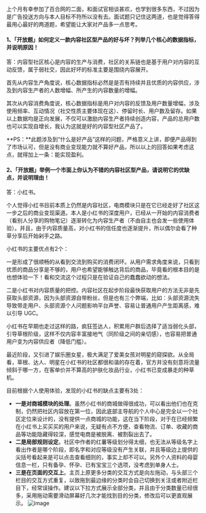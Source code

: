 上个月有幸参加了百合网的二面，和面试官相谈甚欢，也学到很多东西，不过因为是广告投送方向与本人目标不符所以没有去。面试题只记住这两道，也是觉得答得最用心最好的两道题，希望能让大家对产品多一点思考。

#### 1、「开放题」如何定义一款内容社区型产品的好与坏？列举几个核心的数据指标，并说明原因！
答：内容型社区核心是内容的生产与消费，社区的关系链也是基于用户对内容的互动反馈，属于弱社交，因此好坏的标准主要是围绕内容展开。

首先从内容生产角度说，核心数据指标必然是是否有持续并且优质的内容供应，涉及到内容生产者的人数增幅、所产生的内容数量的增幅。

其次从内容消费角度说，核心数据指标是用户对内容的反馈及用户数量增幅，涉及使用频率、互动情况（社交性质主要体现在这）、停留时长、用户数及留存。如果以上数据均是正向发展，不仅可以激励内容生产者持续创造内容，产品的总用户数也可以实现自增长，我认为这就是好的内容型社区产品了。

**PS：**此题涉及到“什么是好产品”这样的问题，严格意义上讲，即便产品得到了市场认可，但是没有商业变现能力就不算好产品，所以以上的回答如果考虑这点，就得加上一条：能实现盈利。

#### 2、「开放题」举例一个市面上你认为不错的内容社区型产品，请说明它的优缺点，并说明理由！
答：小红书。

个人觉得小红书目前本质上仍然是内容社区，电商模块只是在它已经走好了社区这一步之后的商业变现渠道。本人是小红书的深度用户，已经从一开始的内容消费者（看别人分享的购物笔记）逐渐转化为内容生产者（不由自主也会发一些使用体验）。并且，由于内容质量高，对小红书的信任度也逐渐提升，所以偶尔会看了种草分享后开始剁手之路。

小红书的主要优点有2个：

一是形成了很顺畅的从看到交流到购买的消费闭环。从用户需求角度来说，只看到优质的商品分享是不够的，用户也希望能够触达背后的商品，毕竟看的根本目的是也想体验一下！看和交流这个过程只是在验证自己的蠢蠢欲动的想法。

二是小红书对内容质量的把控。内容社区在起步阶段最快获取用户的方法无非是先获取头部资源，因为头部资源自带粉丝，但是也有三个弊端，比如：头部资源流失导致带走用户、头部资源个人问题影响平台声誉、容易让普通用户产生距离感，难以引导 UGC。

小红书在早期也走过这样的路，疯狂签达人，积累用户群后选择了适当弱化头部，引导草根阶级，这样不仅内容丰富接地气（同阶级之间的亲切感），也容易把普通用户变为内容供应者（降低门槛）。

最近阶段，又引进了娱乐圈女星，极大满足了爱美女孩对明星的窥探欲。从全局看，草根、达人、明星在小红书的社区都很和谐的存在着，官方并没有刻意将流量倾斜于哪一方，在客单价并不算高的护肤化妆品行业，小红书已变成暴走的种草机。

目前根据个人使用体验，发现的小红书的缺点主要有3处：
- **一是对商城模块的处理**。虽然小红书的商城做得很成功，可以看出他们也在克制，仍然把社区内容放在第一位，因此底部主导航的个人中心是完全以一个社区定位来设计的，没有提供一点商城的功能，这在当下阶段，对于在已经频繁在小红书上买买买的用户来说，无疑有点不方便，查看物流、订单、收藏的商品等功能隐藏得较深，感觉电商是被脱离、被割裂出去了。
- **二是局部规则设定**。社区中作者的红薯等级划分得太细，也无法从等级名字上看出作者是哪个阶段，即名字和对应等级没有产生关联，并且等级边上提供的尖括号看起来是可以点击查看细则的，事实上却不可以。另外个人资料的母婴信息一栏，只有备孕、怀孕、已有宝宝三个选项，没考虑到单身人士。
- **三是在页面的交互上**。主页上原更多分类的交互方式是向左拖动，与头部三个栏目的交互方式重复，以致拖到最边缘的分类时会自己切换到关注或者附近栏目下，经常误操作。建议以下拉方式展示全部分类，并且由于分类数量已经很多，采用拖动需要滑动屏幕好几次才能找到目的分类，修改后可以更直观展示。
![image](https://github.com/gytdove/langxdBlog/blob/master/Picture/2018/0719%20xiaohongshu.png?raw=true)

